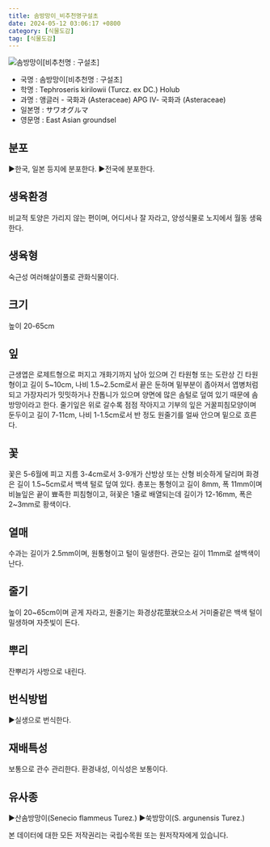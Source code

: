 ```yaml
---
title: 솜방망이_비추천명구설초
date: 2024-05-12 03:06:17 +0800
category: [식물도감]
tag: [식물도감]
---
```




![솜방망이[비추천명 : 구설초]](/fileUpload/plants/basic/Compositae/Tephroseris/9979/1_th2.JPG)
- 국명 : 솜방망이[비추천명 : 구설초]
- 학명 : Tephroseris kirilowii (Turcz. ex DC.) Holub
- 과명 : 앵글러 - 국화과 (Asteraceae) APG Ⅳ- 국화과 (Asteraceae)
- 일본명 : サワオグルマ
- 영문명 : East Asian groundsel


## 분포
▶한국, 일본 등지에 분포한다.▶전국에 분포한다.
## 생육환경
비교적 토양은 가리지 않는 편이며, 어디서나 잘 자라고, 양성식물로 노지에서 월동 생육한다.
## 생육형
숙근성 여러해살이풀로 관화식물이다.
## 크기
높이 20-65cm
## 잎
근생엽은 로제트형으로 퍼지고 개화기까지 남아 있으며 긴 타원형 또는 도란상 긴 타원형이고 길이 5~10cm, 나비 1.5~2.5cm로서 끝은 둔하며 밑부분이 좁아져서 엽병처럼 되고 가장자리가 밋밋하거나 잔톱니가 있으며 양면에 많은 솜털로 덮여 있기 때문에 솜방망이라고 한다. 줄기잎은 위로 갈수록 점점 작아지고 기부의 잎은 거꿀피침모양이며 둔두이고 길이 7-11cm, 나비 1-1.5cm로서 반 정도 원줄기를 얼싸 안으며 밑으로 흐른다.
## 꽃
꽃은 5-6월에 피고 지름 3-4cm로서 3-9개가 산방상 또는 산형 비슷하게 달리며 화경은 길이 1.5~5cm로서 백색 털로 덮여 있다. 총포는 통형이고 길이 8mm, 폭 11mm이며 비늘잎은 끝이 뾰족한 피침형이고, 혀꽃은 1줄로 배열되는데 길이가 12-16mm, 폭은 2~3mm로 황색이다.
## 열매
수과는 길이가 2.5mm이며, 원통형이고 털이 밀생한다. 관모는 길이 11mm로 설백색이 난다.
## 줄기
높이 20~65cm이며 곧게 자라고, 원줄기는 화경상花莖狀으소서 거미줄같은 백색 털이 밀생하며 자줏빛이 돈다.
## 뿌리
잔뿌리가 사방으로 내린다.
## 번식방법
▶실생으로 번식한다.
## 재배특성
보통으로 관수 관리한다. 환경내성, 이식성은 보통이다.
## 유사종
▶산솜방망이(Senecio flammeus Turez.)▶쑥방망이(S. argunensis Turez.)






본 데이터에 대한 모든 저작권리는 국립수목원 또는 원저작자에게 있습니다.
